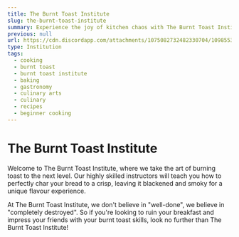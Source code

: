 ```yaml
---
title: The Burnt Toast Institute
slug: the-burnt-toast-institute
summary: Experience the joy of kitchen chaos with The Burnt Toast Institute's unique cooking courses.
previous: null
url: https://cdn.discordapp.com/attachments/1075082732482330704/1098553676680933449/Ancalagen_vector_logo_of_burnt_toast_for_a_cooking_institute_d3ea6350-c10f-4141-8684-e44599ef0076.png
type: Institution
tags:
  - cooking
  - burnt toast
  - burnt toast institute
  - baking
  - gastronomy
  - culinary arts
  - culinary
  - recipes
  - beginner cooking
---
```


# The Burnt Toast Institute

Welcome to The Burnt Toast Institute, where we take the art of burning toast to the next level. Our highly skilled instructors will teach you how to perfectly char your bread to a crisp, leaving it blackened and smoky for a unique flavour experience.

At The Burnt Toast Institute, we don't believe in "well-done", we believe in "completely destroyed". So if you're looking to ruin your breakfast and impress your friends with your burnt toast skills, look no further than The Burnt Toast Institute!
